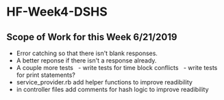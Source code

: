 ﻿# HF-Week4-DSHS
## Scope of Work for this Week 6/21/2019
- Error catching so that there isn't blank responses.
- A better reponse if there isn't a response already. 
- A couple more tests
  - write tests for time block conflicts
  - write tests for print statements?
- service_provider.rb add helper functions to improve readibility
- in controller files add comments for hash logic to improve readibility
